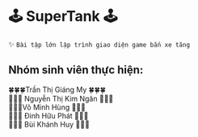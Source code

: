 # 🕹 SuperTank 🕹
✨ ```Bài tập lớn lập trình giao diện game bắn xe tăng```
## Nhóm sinh viên thực hiện: 
🍀🍀🍀Trần Thị Giáng My 🍀🍀🍀 <br/>
🌻🌻🌻 Nguyễn Thị Kim Ngân 🌻🌻🌻 <br/>
🌲🌲🌲Võ Minh Hùng 🌲🌲🌲 <br/>
🍁🍁🍁 Đinh Hữu Phát 🍁🍁🍁 <br/>
🌵🌵🌵 Bùi Khánh Huy 🌵🌵🌵 <br/>
